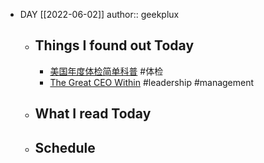 - DAY [[2022-06-02]]
  author:: geekplux
	- ## Things I found out Today
		- [美国年度体检简单科普](https://www.1point3acres.com/bbs/thread-900535-1-1.html) #体检
		- [The Great CEO Within](https://docs.google.com/document/d/1ZJZbv4J6FZ8Dnb0JuMhJxTnwl-dwqx5xl0s65DE3wO8/edit#heading=h.2xcdfemryway) #leadership #management
	- ## What I read Today
	- ## Schedule